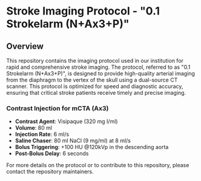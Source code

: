 # Stroke Imaging Protocol - "0.1 Strokelarm (N+Ax3+P)"

## Overview

This repository contains the imaging protocol used in our institution for rapid and comprehensive stroke imaging. The protocol, referred to as "0.1 Strokelarm (N+Ax3+P)", is designed to provide high-quality arterial imaging from the diaphragm to the vertex of the skull using a dual-source CT scanner. This protocol is optimized for speed and diagnostic accuracy, ensuring that critical stroke patients receive timely and precise imaging.

### Contrast Injection for mCTA (Ax3)

- **Contrast Agent**: Visipaque (320 mg I/ml)
- **Volume**: 80 ml
- **Injection Rate**: 6 ml/s
- **Saline Chaser**: 80 ml NaCl (9 mg/ml) at 8 ml/s
- **Bolus Triggering**: +100 HU @120kVp in the descending aorta
- **Post-Bolus Delay**: 6 seconds

For more details on the protocol or to contribute to this repository, please contact the repository maintainers.

